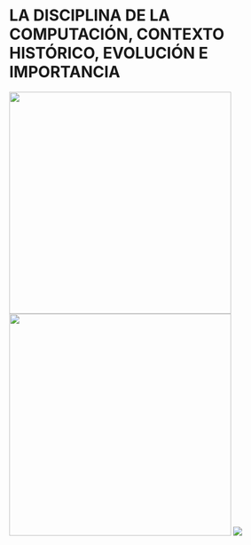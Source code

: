 # LA DISCIPLINA DE LA COMPUTACIÓN, CONTEXTO HISTÓRICO, EVOLUCIÓN E IMPORTANCIA

<img src="Images/IMG 2.jpg" height="400">
<img src="Images/IMG 3.jpg" height="400">
<img src="Images/IMG 4.jpg" hight="400">



